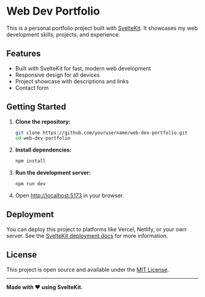 # Web Dev Portfolio

This is a personal portfolio project built with [SvelteKit](https://kit.svelte.dev/). It showcases my web development skills, projects, and experience.

## Features

- Built with SvelteKit for fast, modern web development
- Responsive design for all devices
- Project showcase with descriptions and links
- Contact form

## Getting Started

1. **Clone the repository:**
    ```bash
    git clone https://github.com/yourusername/web-dev-portfolio.git
    cd web-dev-portfolio
    ```

2. **Install dependencies:**
    ```bash
    npm install
    ```

3. **Run the development server:**
    ```bash
    npm run dev
    ```

4. Open [http://localhost:5173](http://localhost:5173) in your browser.

## Deployment

You can deploy this project to platforms like Vercel, Netlify, or your own server. See the [SvelteKit deployment docs](https://kit.svelte.dev/docs/adapters) for more information.

## License

This project is open source and available under the [MIT License](LICENSE).

---

**Made with ❤️ using SvelteKit.**